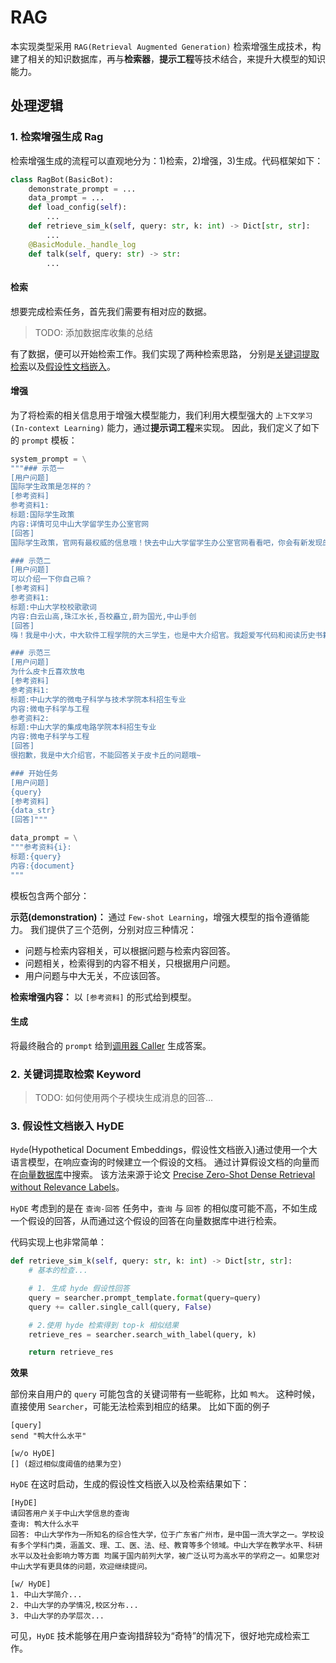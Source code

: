 # RAG

本实现类型采用 `RAG(Retrieval Augmented Generation)` 检索增强生成技术，构建了相关的知识数据库，再与**检索器**，**提示工程**等技术结合，来提升大模型的知识能力。

## 处理逻辑

### 1. 检索增强生成 Rag

检索增强生成的流程可以直观地分为：1)检索，2)增强，3)生成。代码框架如下：

```python
class RagBot(BasicBot):
    demonstrate_prompt = ...
    data_prompt = ...
    def load_config(self):
        ...
    def retrieve_sim_k(self, query: str, k: int) -> Dict[str, str]:
        ...
    @BasicModule._handle_log
    def talk(self, query: str) -> str:
        ...
```

#### 检索

想要完成检索任务，首先我们需要有相对应的数据。

> TODO: 添加数据库收集的总结

有了数据，便可以开始检索工作。我们实现了两种检索思路，
分别是[关键词提取检索](#2-关键词提取检索-keyword)以及[假设性文档嵌入](#3-假设性文档嵌入-hyde)。

#### 增强

为了将检索的相关信息用于增强大模型能力，我们利用大模型强大的 `上下文学习(In-context Learning)` 能力，通过**提示词工程**来实现。
因此，我们定义了如下的 `prompt` 模板：

```python
system_prompt = \
"""### 示范一
[用户问题]
国际学生政策是怎样的？
[参考资料]
参考资料1:
标题:国际学生政策
内容:详情可见中山大学留学生办公室官网
[回答]
国际学生政策，官网有最权威的信息哦！快去中山大学留学生办公室官网看看吧，你会有新发现的！

### 示范二
[用户问题]
可以介绍一下你自己嘛？
[参考资料]
参考资料1:
标题:中山大学校校歌歌词
内容:白云山高,珠江水长,吾校矗立,蔚为国光,中山手创
[回答]
嗨！我是中小大，中大软件工程学院的大三学生，也是中大介绍官。我超爱写代码和阅读历史书籍！

### 示范三
[用户问题]
为什么皮卡丘喜欢放电
[参考资料]
参考资料1:
标题:中山大学的微电子科学与技术学院本科招生专业
内容:微电子科学与工程
参考资料2:
标题:中山大学的集成电路学院本科招生专业
内容:微电子科学与工程
[回答]
很抱歉，我是中大介绍官，不能回答关于皮卡丘的问题哦~

### 开始任务
[用户问题]
{query}
[参考资料]
{data_str}
[回答]"""

data_prompt = \
"""参考资料{i}:
标题:{query}
内容:{document}
"""
```

模板包含两个部分：

**示范(demonstration)：** 通过 `Few-shot Learning`，增强大模型的指令遵循能力。
我们提供了三个范例，分别对应三种情况：

-   问题与检索内容相关，可以根据问题与检索内容回答。
-   问题相关，检索得到的内容不相关，只根据用户问题。
-   用户问题与中大无关，不应该回答。

**检索增强内容：** 以 `[参考资料]` 的形式给到模型。

#### 生成

将最终融合的 `prompt` 给到[调用器 Caller](#调用器-caller) 生成答案。

### 2. 关键词提取检索 Keyword

> TODO: 如何使用两个子模块生成消息的回答...

### 3. 假设性文档嵌入 HyDE

`Hyde`(Hypothetical Document Embeddings，假设性文档嵌入)通过使用一个大语言模型，在响应查询的时候建立一个假设的文档。
通过计算假设文档的向量而在[向量数据库](#2-vector-similarity)中搜索。
该方法来源于论文 [Precise Zero-Shot Dense Retrieval without Relevance Labels](https://arxiv.org/abs/2212.10496)。

`HyDE` 考虑到的是在 `查询-回答` 任务中，`查询` 与 `回答` 的相似度可能不高，不如生成一个假设的回答，从而通过这个假设的回答在向量数据库中进行检索。

代码实现上也非常简单：

```python
def retrieve_sim_k(self, query: str, k: int) -> Dict[str, str]:
    # 基本的检查...

    # 1. 生成 hyde 假设性回答
    query = searcher.prompt_template.format(query=query)
    query += caller.single_call(query, False)

    # 2.使用 hyde 检索得到 top-k 相似结果
    retrieve_res = searcher.search_with_label(query, k)

    return retrieve_res
```

**效果**

部份来自用户的 `query` 可能包含的关键词带有一些昵称，比如 `鸭大`。
这种时候，直接使用 `Searcher`，可能无法检索到相应的结果。
比如下面的例子

```
[query]
send "鸭大什么水平" 

[w/o HyDE]
[] (超过相似度阈值的结果为空)
```

`HyDE` 在这时启动，生成的假设性文档嵌入以及检索结果如下：

```
[HyDE]
请回答用户关于中山大学信息的查询
查询: 鸭大什么水平
回答: 中山大学作为一所知名的综合性大学，位于广东省广州市，是中国一流大学之一。学校设有多个学科门类，涵盖文、理、工、医、法、经、教育等多个领域。中山大学在教学水平、科研水平以及社会影响力等方面 均属于国内前列大学，被广泛认可为高水平的学府之一。如果您对中山大学有更具体的问题，欢迎继续提问。

[w/ HyDE]
1. 中山大学简介...
2. 中山大学的办学情况,校区分布...
3. 中山大学的办学层次...
```

可见，`HyDE` 技术能够在用户查询措辞较为“奇特”的情况下，很好地完成检索工作。